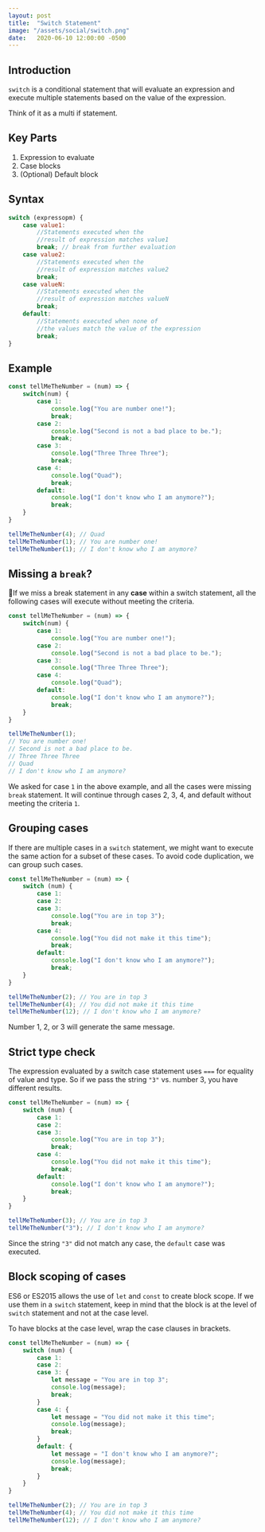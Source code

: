 ```yaml
---
layout: post
title:  "Switch Statement"
image: "/assets/social/switch.png"
date:   2020-06-10 12:00:00 -0500
---
```


## Introduction

`switch` is a conditional statement that will evaluate an expression and execute multiple statements based on the value of the expression.

Think of it as a multi if statement.

## Key Parts

1. Expression to evaluate
2. Case blocks
3. (Optional) Default block

## Syntax

```javascript
switch (expressopm) {
    case value1:
        //Statements executed when the
        //result of expression matches value1
        break; // break from further evaluation
    case value2:
        //Statements executed when the
        //result of expression matches value2
        break;
    case valueN:
        //Statements executed when the
        //result of expression matches valueN
        break;
    default:
        //Statements executed when none of
        //the values match the value of the expression
        break;
}
```

## Example

```javascript
const tellMeTheNumber = (num) => {
    switch(num) {
        case 1:
            console.log("You are number one!");
            break;
        case 2:
            console.log("Second is not a bad place to be.");
            break;
        case 3:
            console.log("Three Three Three");
            break;
        case 4:
            console.log("Quad");
            break;
        default:
            console.log("I don't know who I am anymore?");
            break;
    }
}

tellMeTheNumber(4); // Quad
tellMeTheNumber(1); // You are number one!
tellMeTheNumber(1); // I don't know who I am anymore?
```

## Missing a `break`?

🚨If we miss a break statement in any **case** within a switch statement, all the following cases will execute without meeting the criteria.

```javascript
const tellMeTheNumber = (num) => {
    switch(num) {
        case 1:
            console.log("You are number one!");
        case 2:
            console.log("Second is not a bad place to be.");
        case 3:
            console.log("Three Three Three");
        case 4:
            console.log("Quad");
        default:
            console.log("I don't know who I am anymore?");
            break;
    }
}

tellMeTheNumber(1);
// You are number one!
// Second is not a bad place to be.
// Three Three Three
// Quad
// I don't know who I am anymore?
```

We asked for case `1` in the above example, and all the cases were missing `break` statement. It will continue through cases 2, 3, 4, and default without meeting the criteria `1`.

## Grouping cases

If there are multiple cases in a `switch` statement, we might want to execute the same action for a subset of these cases. To avoid code duplication, we can group such cases.

```javascript
const tellMeTheNumber = (num) => {
    switch (num) {
        case 1:
        case 2:
        case 3:
            console.log("You are in top 3");
            break;
        case 4:
            console.log("You did not make it this time");
            break;
        default:
            console.log("I don't know who I am anymore?");
            break;
    }
}

tellMeTheNumber(2); // You are in top 3
tellMeTheNumber(4); // You did not make it this time
tellMeTheNumber(12); // I don't know who I am anymore?
```

Number 1, 2, or 3 will generate the same message.

## Strict type check

The expression evaluated by a switch case statement uses `===` for equality of value and type. So if we pass the string `"3"` vs. number 3, you have different results.

```javascript
const tellMeTheNumber = (num) => {
    switch (num) {
        case 1:
        case 2:
        case 3:
            console.log("You are in top 3");
            break;
        case 4:
            console.log("You did not make it this time");
            break;
        default:
            console.log("I don't know who I am anymore?");
            break;
    }
}

tellMeTheNumber(3); // You are in top 3
tellMeTheNumber("3"); // I don't know who I am anymore?
```

Since the string `"3"` did not match any case, the `default` case was executed.

## Block scoping of cases

ES6 or ES2015 allows the use of `let` and `const` to create block scope. If we use them in a `switch` statement, keep in mind that the block is at the level of `switch` statement and not at the case level.

To have blocks at the case level, wrap the case clauses in brackets.

```javascript
const tellMeTheNumber = (num) => {
    switch (num) {
        case 1:
        case 2:
        case 3: {
            let message = "You are in top 3";
            console.log(message);
            break;
        }
        case 4: {
            let message = "You did not make it this time";
            console.log(message);
            break;
        }
        default: {
            let message = "I don't know who I am anymore?";
            console.log(message);
            break;
        }
    }
}

tellMeTheNumber(2); // You are in top 3
tellMeTheNumber(4); // You did not make it this time
tellMeTheNumber(12); // I don't know who I am anymore?
```
